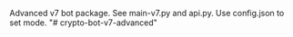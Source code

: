 Advanced v7 bot package. See main-v7.py and api.py. Use config.json to set mode.
"# crypto-bot-v7-advanced" 
